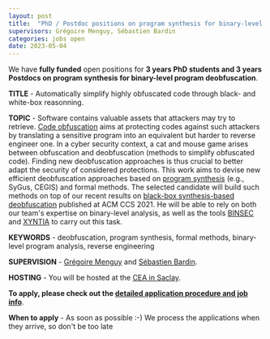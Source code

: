 ```yaml
---
layout: post
title:  "PhD / Postdoc positions on program synthesis for binary-level program deobfuscation"
supervisors: Grégoire Menguy, Sébastien Bardin
categories: jobs open
date: 2023-05-04
---
```

We have <strong>fully funded</strong> open positions for <strong>3 years PhD students and 3 years Postdocs on program synthesis for binary-level program deobfuscation</strong>.

<strong>TITLE</strong> - Automatically simplify highly obfuscated code through black- and white-box reasonning.

<strong>TOPIC</strong> - Software contains valuable assets that attackers may try to retrieve. [Code obfuscation][COLL] aims at protecting codes against such attackers by translating a sensitive program into an equivalent but harder to reverse engineer one. In a cyber security context, a cat and mouse game arises between obfuscation and deobfuscation (methods to simplify obfuscated code). Finding new deobfuscation approaches is thus crucial to better adapt the security of considered protections. This work aims to devise new efficient deobfuscation approaches based on [program synthesis][PS] (e.g., SyGus, CEGIS) and formal methods. The selected candidate will build such methods on top of our recent results on [black-box synthesis-based deobfuscation][BB] published at ACM CCS 2021. He will be able to rely on both our team's expertise on binary-level analysis, as well as the tools [BINSEC][website] and [XYNTIA][xyntia] to carry out this task.

<strong>KEYWORDS</strong> - deobfuscation, program synthesis, formal methods, binary-level program analysis, reverse engineering

<strong>SUPERVISION</strong> - [Grégoire Menguy][menguy] and [Sébastien Bardin][bardin].

<strong>HOSTING</strong> - You will be hosted at the [CEA in Saclay][nano].

<strong>To apply, please check out the [detailed application procedure and job info][procedure]</strong>.

<strong>When to apply</strong> - As soon as possible :-) We process the applications when they arrive, so don't be too late

[procedure]: https://binsec.github.io/jobs#practical-details-about-the-hiring-procedure-and-the-positions
[COLL]: https://researchspace.auckland.ac.nz/bitstream/handle/2292/3491/TR148.pdf
[PS]: https://dl.acm.org/doi/abs/10.1145/3460120.3485250
[BB]: /nutshells/ccs-21.html
[xyntia]: /releases/xyntia/2022/12/16/xyntia-0.1.0

[bardin]: http://sebastien.bardin.free.fr/
[menguy]: https://gregoiremenguy.github.io/
[team]: https://binsec.github.io/#people
[nano]: https://goo.gl/maps/Swn77dLqrKQki7zt9
[publications]: https://binsec.github.io/publications
[walloffame]: https://binsec.github.io/achievements
[website]: https://binsec.github.io
[scienceaccueil]: https://www.science-accueil.org/en/
[ciup]: https://www.ciup.fr/en/
